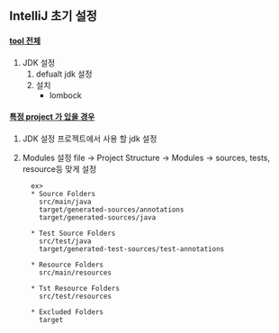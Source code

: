 

## IntelliJ 초기 설정

#### [tool 전체]()
1. JDK 설정
   1) defualt jdk 설정
   2) 설치
      - lombock
     
   
#### [특정 project 가 있을 경우]()

1. JDK 설정
   프로젝트에서 사용 할 jdk 설정
    

2. Modules 설정 
   file -> Project Structure -> Modules -> sources, tests, resource등 맞게 설정
   
    ```
      ex> 
      * Source Folders
        src/main/java
        target/generated-sources/annotations
        target/generated-sources/java
    
      * Test Source Folders
        src/test/java
        target/generated-test-sources/test-annotations

      * Resource Folders
        src/main/resources

      * Tst Resource Folders
        src/test/resources

      * Excluded Folders
        target
    ```
   

